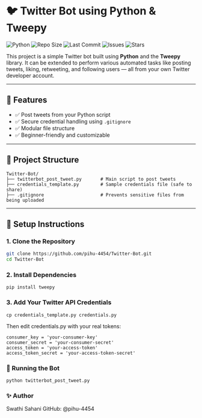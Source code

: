 # 🐦 Twitter Bot using Python & Tweepy


![Python](https://img.shields.io/badge/Language-Python-blue.svg)
![Repo Size](https://img.shields.io/github/repo-size/pihu-4454/Twitter-Bot)
![Last Commit](https://img.shields.io/github/last-commit/pihu-4454/Twitter-Bot)
![Issues](https://img.shields.io/github/issues/pihu-4454/Twitter-Bot)
![Stars](https://img.shields.io/github/stars/pihu-4454/Twitter-Bot?style=social)


This project is a simple Twitter bot built using **Python** and the **Tweepy** library. It can be extended to perform various automated tasks like posting tweets, liking, retweeting, and following users — all from your own Twitter developer account.

---

## 🚀 Features

- ✅ Post tweets from your Python script  
- ✅ Secure credential handling using `.gitignore`  
- ✅ Modular file structure  
- ✅ Beginner-friendly and customizable  

---

## 📁 Project Structure

```
Twitter-Bot/
├── twitterbot_post_tweet.py       # Main script to post tweets
├── credentials_template.py        # Sample credentials file (safe to share)
├── .gitignore                     # Prevents sensitive files from being uploaded
```

---

## 🔐 Setup Instructions

### 1. Clone the Repository
```bash
git clone https://github.com/pihu-4454/Twitter-Bot.git
cd Twitter-Bot
```

### 2. Install Dependencies
```
pip install tweepy
```

### 3. Add Your Twitter API Credentials
```
cp credentials_template.py credentials.py
```

Then edit credentials.py with your real tokens:
```
consumer_key = 'your-consumer-key'
consumer_secret = 'your-consumer-secret'
access_token = 'your-access-token'
access_token_secret = 'your-access-token-secret'
```

### 🧪 Running the Bot
```
python twitterbot_post_tweet.py
```

### ✨ Author
Swathi Sahani
GitHub: @pihu-4454




